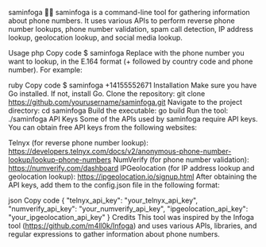 saminfoga 🕵️‍♂️
saminfoga is a command-line tool for gathering information about phone numbers. It uses various APIs to perform reverse phone number lookups, phone number validation, spam call detection, IP address lookup, geolocation lookup, and social media lookup.

Usage
php
Copy code
$ saminfoga <phone number>
Replace <phone number> with the phone number you want to lookup, in the E.164 format (+ followed by country code and phone number). For example:

ruby
Copy code
$ saminfoga +14155552671
Installation
Make sure you have Go installed. If not, install Go.
Clone the repository: git clone https://github.com/yourusername/saminfoga.git
Navigate to the project directory: cd saminfoga
Build the executable: go build
Run the tool: ./saminfoga <phone number>
API Keys
Some of the APIs used by saminfoga require API keys. You can obtain free API keys from the following websites:

Telnyx (for reverse phone number lookup): https://developers.telnyx.com/docs/v2/anonymous-phone-number-lookup/lookup-phone-numbers
NumVerify (for phone number validation): https://numverify.com/dashboard
IPGeolocation (for IP address lookup and geolocation lookup): https://ipgeolocation.io/signup.html
After obtaining the API keys, add them to the config.json file in the following format:

json
Copy code
{
  "telnyx_api_key": "your_telnyx_api_key",
  "numverify_api_key": "your_numverify_api_key",
  "ipgeolocation_api_key": "your_ipgeolocation_api_key"
}
Credits
This tool was inspired by the Infoga tool (https://github.com/m4ll0k/Infoga) and uses various APIs, libraries, and regular expressions to gather information about phone numbers.

